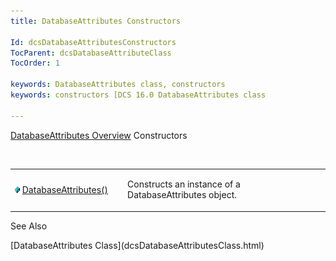 ```yaml
---
title: DatabaseAttributes Constructors

Id: dcsDatabaseAttributesConstructors
TocParent: dcsDatabaseAttributeClass
TocOrder: 1

keywords: DatabaseAttributes class, constructors
keywords: constructors [DCS 16.0 DatabaseAttributes class

---
```


[DatabaseAttributes Overview](dcsDatabaseAttributesClass.html) 
Constructors

<br />

<table class="dtTABLE" id="Table2" x-use-null-cells="x-use-null-cells" style="border-spacing: 0px" cellspacing="0">
          <colgroup span="1">
            <col span="1" style="WIDTH: 20%" />
            <col span="1" style="WIDTH: 50%" />
          </colgroup>
          <tr>
            <td colspan="1" rowspan="1">

<img style="WIDTH: 8px; HEIGHT: 11px" height="11" src="Images/field.bmp" width="8" border="0" x-maintain-ratio="TRUE" /> [ DatabaseAttributes()](dcsDatabaseAttributeConstructors.html) 
</td>
            <td colspan="1" rowspan="1">

Constructs an instance of a DatabaseAttributes object.
</td>
          </tr>
</table>

See Also

<dl />
      [DatabaseAttributes Class](dcsDatabaseAttributesClass.html)

